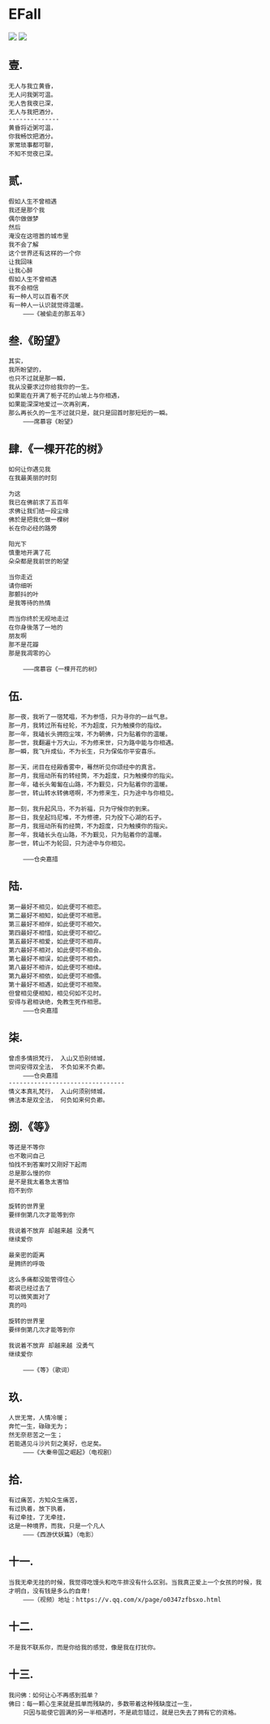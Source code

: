 # EFall

[![](https://img.shields.io/badge/ocnyang-筑一座柔城，愿每一次心的疲惫，都能在这得到抚慰......-lightgrey.svg?style=flat)](http://ocnyang.com/)
[![](https://img.shields.io/badge/EFall-JusttoWaitforYou-blue.svg?style=flat)](http://love.shedoor.net/)

## 壹.  

    无人与我立黄昏，
    无人问我粥可温。
    无人告我夜已深，
    无人与我把酒分。
    --------------
    黄昏将近粥可温，
    你我畅饮把酒分。
    家常琐事都可聊，
    不知不觉夜已深。

## 贰.  

    假如人生不曾相遇
    我还是那个我
    偶尔做做梦
    然后
    淹没在这喧嚣的城市里
    我不会了解
    这个世界还有这样的一个你
    让我回味
    让我心醉
    假如人生不曾相遇
    我不会相信
    有一种人可以百看不厌
    有一种人一认识就觉得温暖。
        ———《被偷走的那五年》

## 叁.《盼望》  

    其实，
    我所盼望的，
    也只不过就是那一瞬，
    我从没要求过你给我你的一生。
    如果能在开满了栀子花的山坡上与你相遇，
    如果能深深地爱过一次再别离，
    那么再长久的一生不过就只是，就只是回首时那短短的一瞬。
        ———席慕容《盼望》

## 肆.《一棵开花的树》  

    如何让你遇见我
    在我最美丽的时刻

    为这
    我已在佛前求了五百年
    求佛让我们结一段尘缘
    佛於是把我化做一棵树
    长在你必经的路旁

    阳光下
    慎重地开满了花
    朵朵都是我前世的盼望

    当你走近
    请你细听
    那颤抖的叶
    是我等待的热情

    而当你终於无视地走过
    在你身後落了一地的
    朋友啊
    那不是花瓣
    那是我凋零的心
    
        ———席慕容《一棵开花的树》

## 伍.  

    那一夜，我听了一宿梵唱，不为参悟，只为寻你的一丝气息。
    那一月，我转过所有经轮，不为超度，只为触摸你的指纹。
    那一年，我磕长头拥抱尘埃，不为朝佛，只为贴着你的温暖。
    那一世，我翻遍十万大山，不为修来世，只为路中能与你相遇。
    那一瞬，我飞升成仙，不为长生，只为保佑你平安喜乐。
    
    那一天，闭目在经殿香雾中，蓦然听见你颂经中的真言。
    那一月，我摇动所有的转经筒，不为超度，只为触摸你的指尖。
    那一年，磕长头匍匐在山路，不为觐见，只为贴着你的温暖。
    那一世，转山转水转佛塔啊，不为修来生，只为途中与你相见。
    
    那一刻，我升起风马，不为祈福，只为守候你的到来。
    那一日，我垒起玛尼堆，不为修德，只为投下心湖的石子。
    那一月，我摇动所有的经筒，不为超度，只为触摸你的指尖。
    那一年，我磕长头在山路，不为觐见，只为贴着你的温暖。
    那一世，转山不为轮回，只为途中与你相见。
    
        ———仓央嘉措

## 陆.  

    第一最好不相见，如此便可不相恋。
    第二最好不相知，如此便可不相思。
    第三最好不相伴，如此便可不相欠。
    第四最好不相惜，如此便可不相忆。
    第五最好不相爱，如此便可不相弃。
    第六最好不相对，如此便可不相会。
    第七最好不相误，如此便可不相负。
    第八最好不相许，如此便可不相续。
    第九最好不相依，如此便可不相偎。
    第十最好不相遇，如此便可不相聚。
    但曾相见便相知，相见何如不见时。
    安得与君相诀绝，免教生死作相思。
        ———仓央嘉措

## 柒.  

    曾虑多情损梵行， 入山又恐别倾城，
    世间安得双全法， 不负如来不负卿。
        ———仓央嘉措
    --------------------------------
    情义本真礼梵行， 入山何须别倾城，
    佛法本是双全法， 何负如来何负卿。

## 捌.《等》  

    等还是不等你 
    也不敢问自己 
    怕找不到答案时又刚好下起雨 
    总是那么慢的你 
    是不是我太着急太害怕 
    抱不到你 

    旋转的世界里 
    要绊倒第几次才能等到你 

    我说着不放弃 却越来越 没勇气 
    继续爱你 

    最亲密的距离 
    是拥挤的呼吸 

    这么多痛都没能管得住心 
    都说已经过去了 
    可以微笑面对了 
    真的吗 

    旋转的世界里 
    要绊倒第几次才能等到你 

    我说着不放弃 却越来越 没勇气 
    继续爱你 
    
        ———《等》（歌词）

## 玖.

    人世无常，人情冷暖；
    奔忙一生，碌碌无为；
    然无奈悲苦之一生；
    若能遇见斗沙片刻之美好，也足矣。
        ———《大秦帝国之崛起》（电视剧）

## 拾.  

    有过痛苦，方知众生痛苦，
    有过执着，放下执着，
    有过牵挂，了无牵挂，
    这是一种境界，而我，只是一个凡人
        ———《西游伏妖篇》（电影）

## 十一.  

    当我无牵无挂的时候，我觉得吃馒头和吃牛排没有什么区别。当我真正爱上一个女孩的时候，我才明白，没有钱是多么的自卑!
        ———（视频）地址：https://v.qq.com/x/page/o0347zfbsxo.html

## 十二.  

    不是我不联系你，而是你给我的感觉，像是我在打扰你。

## 十三.  

    我问佛：如何让心不再感到孤单？
    佛曰：每一颗心生来就是孤单而残缺的，多数带着这种残缺度过一生，
        只因与能使它圆满的另一半相遇时，不是疏忽错过，就是已失去了拥有它的资格。













